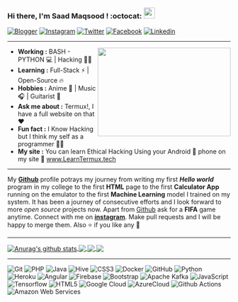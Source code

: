 ### Hi there, I'm Saad Maqsood <Termux/>! :octocat: <img src="https://media.giphy.com/media/hvRJCLFzcasrR4ia7z/giphy.gif" width="25px">

[![Blogger](https://img.shields.io/badge/-blogger-222222?style=flat-square&logo=blogger&logoColor=white&link=https://www.LearnTermux.tech)](https://www.LearnTermux.tech)
[![Instagram](https://img.shields.io/badge/Instagram-222222?&style=flat-square&logo=instagram&logoColor=pink&link=https://www.instagram.com/skhan_official)](https://www.instagram.com/skhan_official)
[![Twitter](https://img.shields.io/badge/-twitter-222222?style=flat-square&logo=twitter&logoColor=white&link=https://twitter.com/khansaad1275)](https://twitter.com/khansaad1275)
[![Facebook](https://img.shields.io/badge/Facebook-222222?&style=flat-square&logo=facebook&logoColor=white&link=https://www.facebook.com/SaadMaqsood1275/)](https://www.facebook.com/SaadMaqsood1275/)
[![Linkedin](https://img.shields.io/badge/-LinkedIn-222222?style=flat-square&logo=Linkedin&logoColor=white&link=https://www.linkedin.com/in/saadmaqsood1275/)](https://www.linkedin.com/in/saadmaqsood1275/)


---------------------------------------------------------------------------------------------------------------------------------------------------------------------------------
<!-- credits for gif https://giphy.com/izmiragency -->

<img align="right" height="200" width="300" src="https://media1.giphy.com/media/7ALOsHTCDT5fi/giphy.gif">


-  **Working :** BASH - PYTHON :computer: | Hacking :man_technologist: 
-  **Learning :** Full-Stack :zap: | Open-Source :fire:	
-  **Hobbies :** Anime 👻 | Music :headphones: | Guitarist :guitar:
-  **Ask me about :** Termux!, I have a full website on that :heart:
-  **Fun fact :** I Know Hacking but I think my self as a programmer :man_technologist: 
-  **My site :** You can learn Ethical Hacking Using your Android 📱 phone on my site 🔗 www.LearnTermux.tech 


---------------------------------------------------------------------------------------------------------------------------------------------------------------------------------

My [**Github**](https://github.com/khansaad1275/) profile potrays my journey from writing my first ***Hello world*** program in my college to the first **HTML** page to the first **Calculator App** running on the emulator to the first **Machine Learning** model I trained on my system. It has been a journey of consecutive efforts and I look forward to more *open source* projects now. Apart from [Github](https://github.com/khansaad1275/) ask for a **FIFA** game anytime. Connect with me on [**instagram**](https://www.instagram.com/skhan_official/). Make pull requests and I will be happy to merge them. Also :star: if you like any :hugs: 

---------------------------------------------------------------------------------------------------------------------------------------------------------------------------------


<!-- <a href="https://github.com/khansaad1275"><img align="center" src="https://github-readme-stats.vercel.app/api?username=khansaad1275&show_icons=true&include_all_commits=true&theme=chartreuse-dark&cache_seconds=3200"></a> <a href="https://github.com/khansaad1275/github-readme-stats"> <img align="center" src="https://github-readme-stats.vercel.app/api/top-langs/?username=khansaad1275&langs_count=8"></a>![GitHub streak stats](https://github-readme-streak-stats.herokuapp.com/?user=khansaad1275)  
 -->

<a href="https://github.com/khansaad1275/github-readme-stats">
  <img align="center" src="https://github-readme-stats.anuraghazra1.vercel.app/api?username=khansaad1275&show_icons=true&include_all_commits=true&theme=material-palenight" alt="Anurag's github stats" />
</a>
<a href="https://github.com/khansaad1275/github-readme-stats">
  <!-- Change the `github-readme-stats.anuraghazra1.vercel.app` to `github-readme-stats.vercel.app`  -->
  <img align="center" src="https://github-readme-stats.anuraghazra1.vercel.app/api/top-langs/?username=khansaad1275&layout=compact&theme=material-palenight" />
</a>

<a href="https://github.com/khansaad1275/github-readme-stats">
  <!-- Change the `github-readme-stats.anuraghazra1.vercel.app` to `github-readme-stats.vercel.app`  -->
  <img align="center" src="https://github-readme-stats.anuraghazra1.vercel.app/api/pin/?username=khansaad1275&repo=github-readme-stats&theme=material-palenight" />
</a>    
<a href="https://github.com/khansaad1275/anuraghazra.github.io">
  <!-- Change the `github-readme-stats.anuraghazra1.vercel.app` to `github-readme-stats.vercel.app`  -->
  <img align="center" src="https://github-readme-stats.anuraghazra1.vercel.app/api/pin/?username=khansaad1275&repo=anuraghazra.github.io&theme=material-palenight" />
</a>


---------------------------------------------------------------------------------------------------------------------------------------------------------------------------------


![Git](https://img.shields.io/badge/-Git-000000?style=flat-square&logo=git)
![PHP](https://img.shields.io/badge/-PHP-370617?style=flat-square&logo=php)
![Java](https://img.shields.io/badge/-Java-E6194B?style=flat-square&logo=java)
![Hive](https://img.shields.io/badge/-Hive-430098?style=flat-square&logo=hive)
![CSS3](https://img.shields.io/badge/-CSS3-1572B6?style=flat-square&logo=css3)
![Docker](https://img.shields.io/badge/-Docker-black?style=flat-square&logo=docker)
![GitHub](https://img.shields.io/badge/-GitHub-181717?style=flat-square&logo=github)
![Python](https://img.shields.io/badge/-Python-000000?style=flat-square&logo=python)
![Heroku](https://img.shields.io/badge/-Heroku-430098?style=flat-square&logo=heroku)
![Angular](https://img.shields.io/badge/-Angular-DD0031?style=flat-square&logo=angular)
![Firebase](https://img.shields.io/badge/-Firebase-007ACC?style=flat-square&logo=firebase)
![Bootstrap](https://img.shields.io/badge/-Bootstrap-563D7C?style=flat-square&logo=bootstrap)
![Apache Kafka](https://img.shields.io/badge/-Kafka-EE0031?style=flat-square&logo=Apache-Kafka)
![JavaScript](https://img.shields.io/badge/-JavaScript-black?style=flat-square&logo=javascript)
![Tensorflow](https://img.shields.io/badge/-Tensorflow-430098?style=flat-square&logo=tensorflow)
![HTML5](https://img.shields.io/badge/-HTML5-E34F26?style=flat-square&logo=html5&logoColor=white)
![Google Cloud](https://img.shields.io/badge/-Google%20Cloud-black?style=flat-square&logo=google-cloud)
![AzureCloud](https://img.shields.io/badge/-Microsoft%20Azure-02569B?style=flat-square&logo=microsoft-azure)
![Github Actions](http://img.shields.io/badge/-Github%20Actions-2088FF?style=flat-square&logo=github-actions&logoColor=ffffff)
![Amazon Web Services](https://img.shields.io/badge/-Amazon%20Web%20Services-1572B6?style=flat-square&logo=amazon-aws)
<!--![TypeScript](https://img.shields.io/badge/-TypeScript-007ACC?style=flat-square&logo=typescript) -->
<!--![Nodejs](https://img.shields.io/badge/-Nodejs-black?style=flat-square&logo=Node.js) -->
<!--![Flutter](https://img.shields.io/badge/-Flutter-02569B?style=flat-square&logo=flutter) -->
<!--![Laravel](https://img.shields.io/badge/Laravel-black?style=flat-square&logo=laravel) -->
<!--![Wordpress](https://img.shields.io/badge/Wordpress-1572B6?style=flat-square&logo=wordpress) -->
<!--![MongoDB](https://img.shields.io/badge/-MongoDB-black?style=flat-square&logo=mongodb) -->

